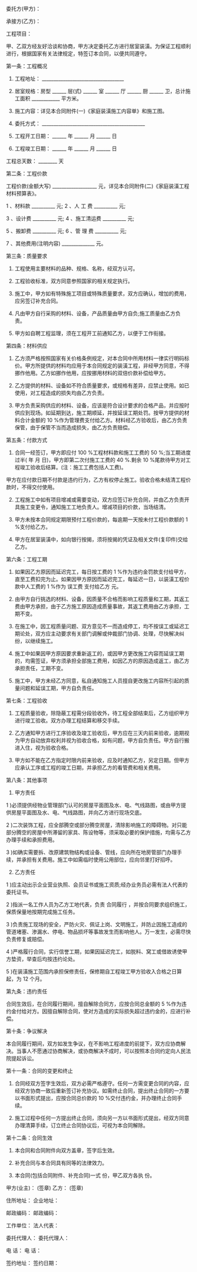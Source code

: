 
 


委托方(甲方)：


承接方(乙方)：


工程项目：


甲、乙双方经友好洽谈和协商，甲方决定委托乙方进行居室装潢。为保证工程顺利进行，根据国家有关法律规定，特签订本合同，以便共同遵守。


第一条：工程概况


1. 工程地址： ___________________________________


2. 居室规格：房型 ______ 层(式) ______ 室 ______ 厅 ______ 厨 ______ 卫，总计施工面积 ____________ 平方米。


3. 施工内容：详见本合同附件(一)《家庭装潢施工内容单》和施工图。


4. 委托方式： ____________________________________________


5. 工程开工日期： ______ 年 ______ 月 ______ 日


6. 工程竣工日期： ______ 年 ______ 月 ______ 日


工程总天数： ________ 天


第二条：工程价款


工程价款(金额大写) ___________________ 元，详见本合同附件(二)《家庭装潢工程材料预算表》。


1 、材料款 __________ 元; 2 、人 工 费 __________ 元;


3 、设计费 __________ 元; 4 、施工清运费 __________ 元;


5 、搬卸费 __________ 元; 6 、管 理 费 __________ 元;


7 、其他费用(注明内容) ______________ 元。


第三条：质量要求


1. 工程使用主要材料的品种、规格、名称，经双方认可。


2. 工程验收标准，双方同意参照国家的相关规定执行。


3. 施工中，甲方如有特殊施工项目或特殊质量要求，双方应确认，增加的费用，应另签订补充合同。


4. 凡由甲方自行采购的材料、设备，产品质量由甲方自负;施工质量由乙方负责。


5. 甲方如自聘工程监理，须在工程开工前通知乙方，以便于工作衔接。


第四条：材料供应


1. 乙方须严格按照国家有关价格条例规定，对本合同中所用材料一律实行明码标价。甲方所提供的材料均应用于本合同规定的装潢工程，非经甲方同意，不得挪作他用。乙方如挪作他用，应按挪用材料的双倍价款补偿给甲方。


2. 乙方提供的材料、设备如不符合质量要求，或规格有差异，应禁止使用。如已使用，对工程造成的损失均由乙方负责。


3. 甲方负责采购供应的材料、设备，应该是符合设计要求的合格产品，并应按时供应到现场。如延期到达，施工期顺延，并按延误工期处罚。按甲方提供的材料合计金额的 10 %作为管理费支付给乙方。材料经乙方验收后，由乙方负责保管，由于保管不当而造成损失，由乙方负责赔偿。


第五条：付款方式


1. 合同一经签订，甲方即应付 100 %工程材料款和施工工费的 50 %;当工期进度过半( 年 月 日)，甲方即第二次付施工工费的 40 %.剩余 10 %尾款待甲方对工程竣工验收后结算。(注：施工工费包括人工费)。


甲方在应付款日期不付款是违约行为，乙方有权停止施工。验收合格未结清工程价款时，不得交付使用。


2. 工程施工中如有项目增减或需要变动，双方应签订补充合同，并由乙方负责开具施工变更令，通知施工工地负责人。增减项目的价款，当场结清。


3. 甲方未按本合同规定期限预付工程价款的，每逾期一天按未付工程价款额的 1 %支付给乙方。


4. 甲方在居室装潢中，如向银行按揭，须将按揭的凭证及相关文件(复印件)交给乙方。


第六条：工程工期


1. 如果因乙方原因而延迟完工，每日按工费的 1 %作为违约金罚款支付给甲方，直至工费扣完为止。如果因甲方原因而延迟完工，每延迟一日，以装潢工程价款中人工费的 1 %作为
误工费
支付给乙方 元。


2. 由甲方自行挑选的材料、设备，因质量不合格而影响工程质量和工期，其返工费由甲方承担，由于乙方施工原因造成质量事故，其返工费用由乙方承担，工期不变。


3. 在施工中，因工程质量问题、双方意见不一而造成停工，均不按误工或延迟工期论处，双方应主动要求有关部门调解或仲裁部门协调、处理，尽快解决纠纷，以继续施工。


4. 施工中如果因甲方原因要求重新返工的，或因甲方更改施工内容而延误工期的，均需签证，甲方须承担全部施工费用，如因乙方的原因造成返工，由乙方承担责任，工期不变。


5. 施工中，甲方未经乙方同意，私自通知施工人员擅自更改施工内容所引起的质量问题和延误工期，甲方自负责任。


第七条：工程验收


1. 工程质量验收，除隐蔽工程需分段验收外，待工程全部结束后，乙方组织甲方进行竣工验收。双方办理工程结算和移交手续。


2. 乙方通知甲方进行工序验收及竣工验收后，甲方应在三天内前来验收，逾期视为甲方自动放弃权利并视为验收合格，如有问题，甲方自负责任。甲方自行搬进入住，视为验收合格。


3. 甲方如不能在乙方指定时限内前来验收，应及时通知乙方，另定日期。但甲方应承认工序或工程的竣工日期，并承担乙方的看管费和相关费用。


第八条：其他事项


1. 甲方责任


1 )必须提供经物业管理部门认可的房屋平面图及水、电、气线路图，或由甲方提供房屋平面图及水、电、气线路图，并向乙方进行现场交底。


2 )二次装饰工程，应全部腾空或部分腾空房屋，清除影响施工的障碍物。对只能部分腾空的房屋中所滞留的家具、陈设物等，须采取必要的保护措施，均需与乙方办理手续和承担费用。


3 )如确实需要拆、改原建筑物结构或设备、管线，应向所在地房管部门办理手续，并承担有关费用。施工中如需临时使用公用部位，应向邻里打好招呼。


2. 乙方责任


1 )应主动出示企业营业执照、会员证书或施工资质;经办业务员必需有法人代表的委托证书。


2 )指派一名工作人员为乙方工地代表，负责
合同履行
，并按合同要求组织施工，保质保量地按期完成施工任务。


3 )负责施工现场的安全，严防火灾、佩证上岗、文明施工，并防止因施工造成的管道堵塞、渗漏水、停电、物品损坏等事故发生而影响他人。万一发生，必需尽快负责修复或赔偿。


4 )严格履行合同，实行信誉工期，如果因延迟完工，如脱料、窝工或借故诱使甲方垫资，举查后均按违约论处。


5 )在装潢施工范围内承担保修责任，保修期自工程竣工甲方验收入合格之日算起，为 12 个月。


第九条：违约责任


合同生效后，在合同履行期间，擅自解除合同方，应按合同总金额的 5 %作为违约金付给对方。因擅自解除合同，使对方造成的实际损失超过违约金的，应进行补偿。


第十条：争议解决


本合同履行期间，双方如发生争议，在不影响工程进度的前提下，双方应协商解决。当事人不愿通过协商解决，或协商解决不成时，可以按照本合同约定向人民法院提起诉讼。


第十一条：合同的变更和终止


1. 合同经双方签字生效后，双方必需严格遵守。任何一方需变更合同的内容，应经双方协商一致后重新签订补充协议。如需终止合同，提出终止合同的一方要以书面形式提出，应按合同总价款的 10 %交付违约金，并办理终止合同手续。


2. 施工过程中任何一方提出终止合同，须向另一方以书面形式提出，经双方同意办理清算手续，订立终止合同协议后，可视为本合同解除。


第十二条：合同生效


1. 本合同和合同附件向双方盖章，签字后生效。


2. 补充合同与本合同具有同等的法律效力。


3. 本合同(包括合同附件、补充合同)一式 份，甲乙双方各执 份。


甲方(业主)： (签章) 乙方： (签章)


住所地址： 企业地址：


邮政编码： 邮政编码：


工作单位： 法人代表：


委托代理人： 委托代理人：


电 话： 电 话：


签约地址： 签约日期：
 


 

 
 
 
 
 
  


  
 

  


  


  
 
 
 
 


